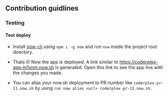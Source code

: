 ## Contribution guidlines

### Testing

#### Test deploy


* Install [now-cli](https://zeit.co/now) using `npm i -g now` and run `now` inside the project root directory.

* Thats it! Now the app is deployed. A link similar to https://coderplex-app-hj1vnm.now.sh is generated. Open this link to see the app live with the changes you made.

* You can alias your now.sh deployment to PR number like `coderplex-pr-11.now.sh` by using `run now alias <url> coderplex-pr-11.now.sh`.
